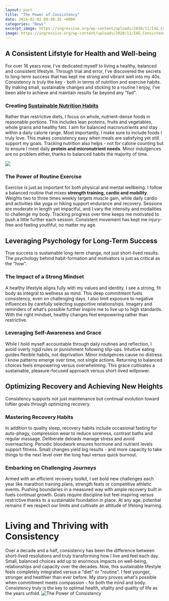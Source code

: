 ```yaml
---
layout: post
title: "The Power of Consistency"
date: 2024-02-02 00:40:35 +0000
categories: "News"
excerpt_image: https://ingressive.org/wp-content/uploads/2020/11/I4G_Consistency.png
image: https://ingressive.org/wp-content/uploads/2020/11/I4G_Consistency.png
---
```


## A Consistent Lifstyle for Health and Well-being
For over 16 years now, I've dedicated myself to living a healthy, balanced and consistent lifestyle. Through trial and error, I've discovered the secrets to long-term success that has kept me strong and vibrant well into my 40s. Consistency is truly the key - both in terms of nutrition and exercise habits. By making small, sustainable changes and sticking to a routine I enjoy, I've been able to achieve and maintain results far beyond any "fad".
### Creating [Sustainable Nutrition Habits](https://store.fi.io.vn/womens-cute-but-psycho-bae-darling-crazy-girlfriend-t-shirt/women&)
Rather than restrictive diets, I focus on whole, nutrient-dense foods in reasonable portions. This includes lean proteins, fruits and vegetables, whole grains and healthy fats. I aim for balanced macronutrients and stay within a daily calorie range. Most importantly, I make sure to include foods I truly love. This makes consistency easy when meals are satisfying yet still support my goals. Tracking nutrition also helps - not for calorie counting but to ensure I meet daily **protein and micronutrient needs**. Minor indulgences are no problem either, thanks to balanced habits the majority of time. 

![](https://m.media-amazon.com/images/I/51e29g6X9GL.jpg)
### The Power of **Routine Exercise** 
Exercise is just as important for both physical and mental wellbeing. I follow a balanced routine that mixes **strength training, cardio and mobility**. Weights two to three times weekly targets muscle gain, while daily cardio and activities like yoga or hiking support endurance and recovery. Sessions are moderate in length yet impactful, and I vary the intensity and modalities to challenge my body. Tracking progress over time keeps me motivated to push a little further each session. Consistent movement has kept me injury-free and feeling youthful, no matter my age.
## Leveraging Psychology for Long-Term Success
True success is sustainable long-term change, not just short-lived results. The psychology behind habit-formation and motivators is just as critical as the "how". 
### The Impact of a **Strong Mindset**
A healthy lifestyle aligns fully with my values and identity. I see a strong, fit body as integral to wellness as mind. This deep commitment fuels consistency, even on challenging days. I also limit exposure to negative influences by carefully selecting supportive relationships. Imagery and reminders of what's possible further inspire me to live up to high standards. With the right mindset, healthy changes feel empowering rather than restrictive. 
### Leveraging **Self-Awareness and Grace** 
While I hold myself accountable through daily routines and reflection, I avoid overly rigid rules or punishment following slip-ups. Intuitive eating guides flexible habits, not deprivation. Minor indulgences cause no distress. I know patterns emerge over time, not single actions. Returning to balanced choices feels empowering versus overwhelming. This grace cultivates a sustainable, pleasure-focused approach versus short-lived willpower.
## Optimizing Recovery and Achieving New Heights
Consistency supports not just maintenance but continual evolution toward loftier goals through optimizing recovery.
### Mastering **Recovery Habits**
In addition to quality sleep, recovery habits include occasional fasting for auto-phagy, compression wear to reduce soreness, contrast baths and regular massage. Deliberate deloads manage stress and avoid overreaching. Periodic bloodwork ensures hormone and nutrient levels support fitness. Small changes yield big results - and more capacity to take things to the next level over the long haul versus quick burnout. 
### Embarking on **Challenging Journeys**
Armed with an efficient recovery toolkit, I set bold new challenges each year like marathon training plans, strength feats or competitive athletic events. Pushing boundaries in a measured way with ample recovery built in fuels continual growth. Goals require discipline but feel inspiring versus restrictive thanks to a sustainable foundation in place. At any age, potential remains if we respect our limits and cultivate an attitude of lifelong learning.
# Living and Thriving with Consistency
Over a decade and a half, consistency has been the difference between short-lived resolutions and truly transforming how I live and feel each day. Small, balanced choices add up to enormous impacts on well-being, relationships and capacity over the decades. Now, this sustainable lifestyle feels completely integrated versus a "diet" or "routine". I feel younger, stronger and healthier than ever before. My story proves what's possible when commitment meets compassion - for both the mind and body. Consistency truly is the key to optimal health, vitality and quality of life as the years unfold.
![The Power of Consistency](https://ingressive.org/wp-content/uploads/2020/11/I4G_Consistency.png)